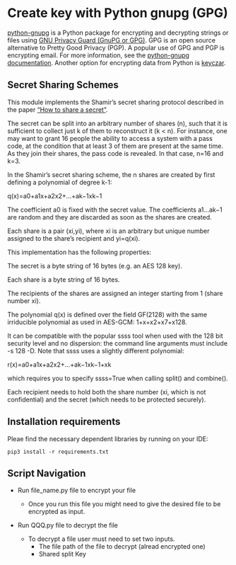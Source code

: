 

# Create key with Python gnupg (GPG)

[python-gnupg](https://code.google.com/archive/p/python-gnupg/) is a Python package for encrypting and decrypting strings or files using [GNU Privacy Guard (GnuPG or GPG)](https://en.wikipedia.org/wiki/GNU_Privacy_Guard). GPG is an open source alternative to Pretty Good Privacy (PGP). A popular use of GPG and PGP is encrypting email. For more information, see the [python-gnupg documentation](https://pythonhosted.org/python-gnupg/). Another option for encrypting data from Python is [keyczar](https://github.com/google/keyczar).

## Secret Sharing Schemes 


This module implements the Shamir’s secret sharing protocol described in the paper [“How to share a secret”](http://citeseerx.ist.psu.edu/viewdoc/download?doi=10.1.1.80.8910&rep=rep1&type=pdf).

The secret can be split into an arbitrary number of shares (n), such that it is sufficient to collect just k of them to reconstruct it (k < n). For instance, one may want to grant 16 people the ability to access a system with a pass code, at the condition that at least 3 of them are present at the same time. As they join their shares, the pass code is revealed. In that case, n=16 and k=3.

In the Shamir’s secret sharing scheme, the n shares are created by first defining a polynomial of degree k-1:

q(x)=a0+a1x+a2x2+…+ak−1xk−1

The coefficient a0 is fixed with the secret value. The coefficients a1…ak−1 are random and they are discarded as soon as the shares are created.

Each share is a pair (xi,yi), where xi is an arbitrary but unique number assigned to the share’s recipient and yi=q(xi).

This implementation has the following properties:

The secret is a byte string of 16 bytes (e.g. an AES 128 key).

Each share is a byte string of 16 bytes.

The recipients of the shares are assigned an integer starting from 1 (share number xi).

The polynomial q(x) is defined over the field GF(2128) with the same irriducible polynomial as used in AES-GCM: 1+x+x2+x7+x128.

It can be compatible with the popular ssss tool when used with the 128 bit security level and no dispersion: the command line arguments must include -s 128 -D. Note that ssss uses a slightly different polynomial:

r(x)=a0+a1x+a2x2+…+ak−1xk−1+xk

which requires you to specify ssss=True when calling split() and combine().

Each recipient needs to hold both the share number (xi, which is not confidential) and the secret (which needs to be protected securely).

## Installation requirements

Pleae find the necessary dependent libraries by running on your IDE: 

````
pip3 install -r requirements.txt

````
## Script Navigation
-   Run file_name.py file to encrypt your file
    -   Once you run this file you might need to give the desired file to be encrypted as input.

-   Run QQQ.py file to decrypt the file
    -   To decrypt a file user must need to set two inputs.
        -   The file path of the file to decrypt (alread encrypted one)
        -   Shared split Key




